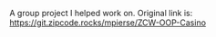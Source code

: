 A group project I helped work on. 
Original link is:
https://git.zipcode.rocks/mpierse/ZCW-OOP-Casino
